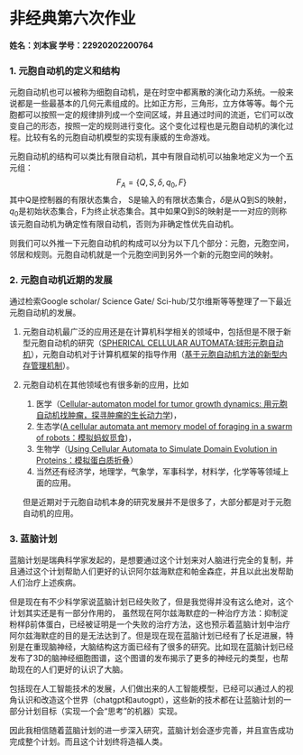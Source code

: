 # 非经典第六次作业

**姓名：刘本宸 学号：22920202200764**

### 1. 元胞自动机的定义和结构

元胞自动机也可以被称为细胞自动机，是在时空中都离散的演化动力系统。一般来说都是一些最基本的几何元素组成的。比如正方形，三角形，立方体等等。每个元胞都可以按照一定的规律排列成一个空间区域，并且通过时间的流逝，它们可以改变自己的形态，按照一定的规则进行变化。这个变化过程也是元胞自动机的演化过程。比较有名的元胞自动机模型的实现有康威的生命游戏。

元胞自动机的结构可以类比有限自动机，其中有限自动机可以抽象地定义为一个五元组：
$$
F_A = \{ Q, S, \delta, q_0, F\}
$$
其中Q是控制器的有限状态集合， S是输入的有限状态集合，$\delta$是从Q到S的映射，$q_0$是初始状态集合，F为终止状态集合。其中如果Q到S的映射是一一对应的则称该元胞自动机为确定性有限自动机，否则为非确定性优先自动机。

则我们可以外推一下元胞自动机的构成可以分为以下几个部分：元胞，元胞空间，邻居和规则。元胞自动机就是一个元胞空间到另外一个新的元胞空间的映射。

### 2. 元胞自动机近期的发展

通过检索Google scholar/ Science Gate/ Sci-hub/艾尔维斯等等整理了一下最近元胞自动机的发展。

1. 元胞自动机最广泛的应用还是在计算机科学相关的领域中，包括但是不限于新型元胞自动机的研究（[SPHERICAL CELLULAR AUTOMATA:球形元胞自动机](https://www.degruyter.com/document/doi/10.1515/9780691223629-029/html)），元胞自动机对于计算机框架的指导作用（[基于元胞自动机方法的新型内存管理机制](https://www.sciencegate.app/app/document#/10.1007/s41870-021-00836-2/related-documents)）。

2. 元胞自动机在其他领域也有很多新的应用，比如

   1. 医学（[Cellular-automaton model for tumor growth dynamics: 用元胞自动机找肿瘤，探寻肿瘤的生长动力学](https://www.sciencedirect.com/science/article/pii/S0010482522011891))，
   2. 生态学([A cellular automata ant memory model of foraging in a swarm of robots：模拟蚂蚁觅食](https://www.sciencedirect.com/science/article/pii/S0307904X17301701))， 
   3. 生物学（[Using Cellular Automata to Simulate Domain Evolution in Proteins：模拟蛋白质折叠](https://www.frontiersin.org/articles/10.3389/fgene.2020.00515/full)）
   4. 当然还有经济学，地理学，气象学，军事科学，材料学，化学等等领域上面的应用。

   但是近期对于元胞自动机本身的研究发展并不是很多了，大部分都是对于元胞自动机的应用。

### 3. 蓝脑计划

蓝脑计划是瑞典科学家发起的，是想要通过这个计划来对人脑进行完全的复制，并且通过这个计划帮助人们更好的认识阿尔兹海默症和帕金森症，并且以此出发帮助人们治疗上述疾病。

但是现在有不少科学家说蓝脑计划已经失败了，但是我觉得并没有这么绝对，这个计划其实还是有一部分作用的， 虽然现在阿尔兹海默症的一种治疗方法：抑制淀粉样β前体蛋白，已经被证明是一个失败的治疗方法，这也预示着蓝脑计划中治疗阿尔兹海默症的目的是无法达到了。但是现在现在蓝脑计划已经有了长足进展，特别是在重现脑神经，大脑结构这方面已经有了很多的研究。比如现在蓝脑计划已经发布了3D的脑神经细胞图谱，这个图谱的发布揭示了更多的神经元的类型，也帮助现在的人们更好的认识了大脑。

包括现在人工智能技术的发展，人们做出来的人工智能模型，已经可以通过人的视角认识和改造这个世界（chatgpt和autogpt），这些新的技术都在让蓝脑计划的一部分计划目标（实现一个会“思考”的机器）实现。

因此我相信随着蓝脑计划的进一步深入研究，蓝脑计划会逐步完善，并且宣告成功完成整个计划。而且这个计划终将造福人类。

